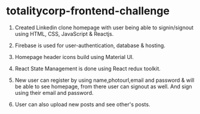 # totalitycorp-frontend-challenge

1. Created Linkedin clone homepage with user being able to signin/signout using HTML, CSS, JavaScript & Reactjs.

2. Firebase is used for user-authentication, database & hosting.

3. Homepage header icons build using Material UI.

4. React State Management is done using React redux toolkit.

5. New user can register by using name,photourl,email and password & will be able to see homepage, from there user can signout as well. And sign using their email and password.

6. User can also upload new posts and see other's posts.
